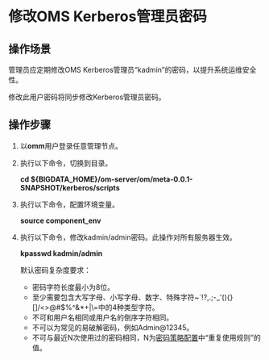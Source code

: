 # 修改OMS Kerberos管理员密码<a name="admin_guide_000254"></a>

## 操作场景<a name="zh-cn_topic_0263899636_section43716072113549"></a>

管理员应定期修改OMS Kerberos管理员“kadmin”的密码，以提升系统运维安全性。

修改此用户密码将同步修改Kerberos管理员密码。

## 操作步骤<a name="zh-cn_topic_0263899636_section346215718347"></a>

1.  以**omm**用户登录任意管理节点。
2.  执行以下命令，切换到目录。

    **cd $\{BIGDATA\_HOME\}/om-server/om/meta-0.0.1-SNAPSHOT/kerberos/scripts**

3.  执行以下命令，配置环境变量。

    **source component\_env**

4.  执行以下命令，修改kadmin/admin密码。此操作对所有服务器生效。

    **kpasswd kadmin/admin**

    默认密码复杂度要求：

    -   密码字符长度最小为8位。
    -   至少需要包含大写字母、小写字母、数字、特殊字符\~\`!?,.;-\_'\(\)\{\}\[\]/<\>@\#$%^&\*+|\\=中的4种类型字符。
    -   不可和用户名相同或用户名的倒序字符相同。
    -   不可以为常见的易破解密码，例如Admin@12345。
    -   不可与最近N次使用过的密码相同，N为[密码策略配置](配置密码策略.md#admin_guide_000150)中“重复使用规则”的值。


